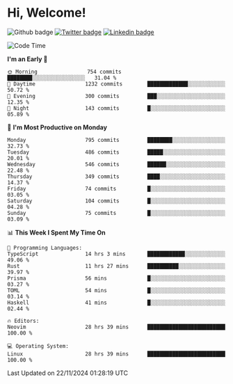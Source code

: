   # Hi, Welcome!
  ![Github badge](https://img.shields.io/github/followers/kraken-afk.svg?style=social&label=Follow&maxAge=2592000)
  [![Twitter badge](https://img.shields.io/badge/-Twitter-00acee?style=flat-square&logo=Twitter&logoColor=white)](https://twitter.com/trshppl)
  [![Linkedin badge](https://img.shields.io/badge/LinkedIn-0077B5?style=flat-square&logo=linkedin&logoColor=white)](https://www.linkedin.com/in/noveanrer)
<!--START_SECTION:waka-->
![Code Time](http://img.shields.io/badge/Code%20Time-452%20hrs%208%20mins-blue)

**I'm an Early 🐤** 

```text
🌞 Morning                754 commits         ████████░░░░░░░░░░░░░░░░░   31.04 % 
🌆 Daytime                1232 commits        █████████████░░░░░░░░░░░░   50.72 % 
🌃 Evening                300 commits         ███░░░░░░░░░░░░░░░░░░░░░░   12.35 % 
🌙 Night                  143 commits         █░░░░░░░░░░░░░░░░░░░░░░░░   05.89 % 
```
📅 **I'm Most Productive on Monday** 

```text
Monday                   795 commits         ████████░░░░░░░░░░░░░░░░░   32.73 % 
Tuesday                  486 commits         █████░░░░░░░░░░░░░░░░░░░░   20.01 % 
Wednesday                546 commits         ██████░░░░░░░░░░░░░░░░░░░   22.48 % 
Thursday                 349 commits         ████░░░░░░░░░░░░░░░░░░░░░   14.37 % 
Friday                   74 commits          █░░░░░░░░░░░░░░░░░░░░░░░░   03.05 % 
Saturday                 104 commits         █░░░░░░░░░░░░░░░░░░░░░░░░   04.28 % 
Sunday                   75 commits          █░░░░░░░░░░░░░░░░░░░░░░░░   03.09 % 
```


📊 **This Week I Spent My Time On** 

```text
💬 Programming Languages: 
TypeScript               14 hrs 3 mins       ████████████░░░░░░░░░░░░░   49.06 % 
Rust                     11 hrs 27 mins      ██████████░░░░░░░░░░░░░░░   39.97 % 
Prisma                   56 mins             █░░░░░░░░░░░░░░░░░░░░░░░░   03.27 % 
TOML                     54 mins             █░░░░░░░░░░░░░░░░░░░░░░░░   03.14 % 
Haskell                  41 mins             █░░░░░░░░░░░░░░░░░░░░░░░░   02.44 % 

🔥 Editors: 
Neovim                   28 hrs 39 mins      █████████████████████████   100.00 % 

💻 Operating System: 
Linux                    28 hrs 39 mins      █████████████████████████   100.00 % 
```


 Last Updated on 22/11/2024 01:28:19 UTC
<!--END_SECTION:waka-->